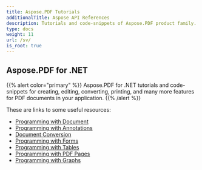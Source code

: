 ```yaml
---
title: Aspose.PDF Tutorials
additionalTitle: Aspose API References
description: Tutorials and code-snippets of Aspose.PDF product family. It includes basic and advance tutorials of usage of Aspose.PDF.
type: docs
weight: 11
url: /sv/
is_root: true
---
```


## Aspose.PDF for .NET
{{% alert color="primary" %}}
Aspose.PDF for .NET tutorials and code-snippets for creating, editing, converting, printing, and many more features for PDF documents in your application. 
{{% /alert %}}

These are links to some useful resources:
- [Programming with Document](./net/programming-with-document/)
- [Programming with Annotations](./net/annotations/)  
- [Document Conversion](./net/document-conversion/)
- [Programming with Forms](./net/programming-with-forms/)
- [Programming with Tables](./net/programming-with-tables/) 
- [Programming with PDF Pages](./net/programming-with-pdf-pages/)
- [Programming with Graphs](./net/programming-with-graphs/)
 

